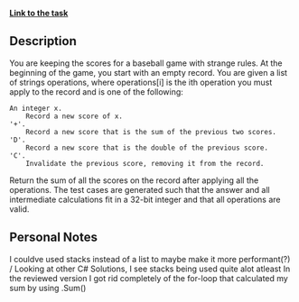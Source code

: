 **[Link to the task](https://leetcode.com/problems/baseball-game/description/)**

## Description

You are keeping the scores for a baseball game with strange rules. At the beginning of the game, you start with an empty record.
You are given a list of strings operations, where operations[i] is the ith operation you must apply to the record and is one of the following:

    An integer x.
        Record a new score of x.
    '+'.
        Record a new score that is the sum of the previous two scores.
    'D'.
        Record a new score that is the double of the previous score.
    'C'.
        Invalidate the previous score, removing it from the record.

Return the sum of all the scores on the record after applying all the operations.
The test cases are generated such that the answer and all intermediate calculations fit in a 32-bit integer and that all operations are valid.

## Personal Notes

I couldve used stacks instead of a list to maybe make it  more performant(?) / 
Looking at other C# Solutions, I see stacks being used quite alot atleast
In the reviewed version I got rid completely of the for-loop that calculated my sum by using .Sum()